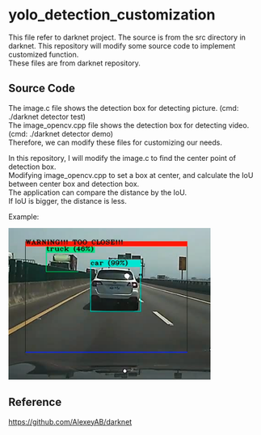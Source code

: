 # yolo_detection_customization
This file refer to darknet project. The source is from the src directory in darknet.
This repository will modify some source code to implement customized function.  
These files are from darknet repository.  

## Source Code
The image.c file shows the detection box for detecting picture. (cmd: ./darknet detector test)  
The image_opencv.cpp file shows the detection box for detecting video. (cmd: ./darknet detector demo)  
Therefore, we can modify these files for customizing our needs.  

In this repository, I will modify the image.c to find the center point of detection box.  
Modifying image_opencv.cpp to set a box at center, and calculate the IoU between center box and detection box.  
The application can compare the distance by the IoU.  
If IoU is bigger, the distance is less.  

Example:  

<img src=https://github.com/neneyhsw/yolo_detection_customization/blob/main/alert.png width="400" height="300">

## Reference
https://github.com/AlexeyAB/darknet
